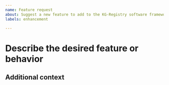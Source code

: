 ```yaml
---
name: Feature request
about: Suggest a new feature to add to the KG-Registry software framework
labels: enhancement

---
```


# Describe the desired feature or behavior

## Additional context
